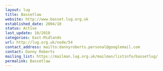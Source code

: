 ```yaml
---
layout: lug
title: Bassetlaw
website: http://www.basset.lug.org.uk
established_date: 2004/10
status: Active
last_update: 10/2010
categories: East-Midlands
url: http://lug.org.uk/node/54
contact_address: mailto:dannyroberts.personal@googlemail.com
contact: Danny Roberts
mailing_list: https://mailman.lug.org.uk/mailman/listinfo/bassetlug/
permalink: Bassetlaw
---
```

